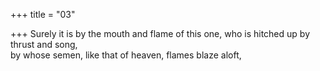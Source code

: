 +++
title = "03"

+++
Surely it is by the mouth and flame of this one, who is hitched up by  thrust and song,  
by whose semen, like that of heaven, flames blaze aloft,  